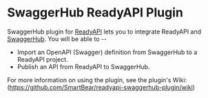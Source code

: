 # SwaggerHub ReadyAPI Plugin

SwaggerHub plugin for [ReadyAPI](https://smartbear.com/product/ready-api/overview/) lets you to integrate ReadyAPI and [SwaggerHub](https://swagger.io/tools/swaggerhub/). You will be able to --

* Import an OpenAPI (Swagger) definition from SwaggerHub to a ReadyAPI project.
* Publish an API from ReadyAPI to SwaggerHub.

For more information on using the plugin, see the plugin's Wiki:
(<https://github.com/SmartBear/readyapi-swaggerhub-plugin/wiki>)
